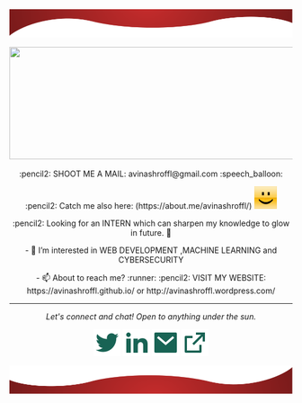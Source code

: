 <img src="https://github.com/Avinashroffl/Avinashroffl/blob/master/readme/top.svg" alt="up">
<p align="center">
<img src="https://github.com/Avinashroffl/Avinashroffl/blob/master/video.gif" width="650" height="200" />
</p>
<p align="center">
:pencil2: SHOOT ME A MAIL: avinashroffl@gmail.com :speech_balloon:
</p>
<p align="center">
:pencil2: Catch me also here:
(https://about.me/avinashroffl/)   <img src="https://github.com/Avinashroffl/Avinashroffl/blob/master/img_resize_re_dft.gif" width="40" height="40" />

<p align="center">
:pencil2: Looking for an INTERN which can sharpen my knowledge to glow in future. 👋
</p>
<p align="center">
- 🌱 I’m interested in 
  WEB DEVELOPMENT ,MACHINE LEARNING and  CYBERSECURITY
</p>
<p align="center">
- 📫 About to reach me? :runner:
 :pencil2:  VISIT MY WEBSITE: https://avinashroffl.github.io/   
  or http://avinashroffl.wordpress.com/
</p>
<hr>
<p align="center">
  <i>Let's connect and chat! Open to anything under the sun.</i>
      

  <p align="center">
    <a href="https://twitter.com/Avinashroffl" alt="Twitter"><img src="https://raw.githubusercontent.com/Avinashroffl/Avinashroffl/master/readme/twitter-fill.svg"></a>
    <a href="https://www.linkedin.com/in/avinashrofficial/" alt="Linkedin"><img src="https://raw.githubusercontent.com/Avinashroffl/Avinashroffl/master/readme/linkedin-fill.svg"></a>
    <a href="mailto:avinashroffl@gmail.com" alt="Contact me"><img src="https://raw.githubusercontent.com/Avinashroffl/Avinashroffl/master/readme/mail-fill.svg"></a>
    <a href="http://avinashroffl.github.io/" alt="My site"><img src="https://raw.githubusercontent.com/Avinashroffl/Avinashroffl/master/readme/external-link-line.svg"></a>
  </p>
  <img src="https://github.com/Avinashroffl/Avinashroffl/blob/master/readme/down.svg" alt="bottom">
  
  
